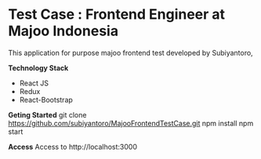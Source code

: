 # Test Case : Frontend Engineer at Majoo Indonesia

This application for purpose majoo frontend test developed by Subiyantoro,

**Technology Stack**
 - React JS
 - Redux
 - React-Bootstrap

**Geting Started**
git clone https://github.com/subiyantoro/MajooFrontendTestCase.git
npm install
npm start

**Access**
Access to http://localhost:3000